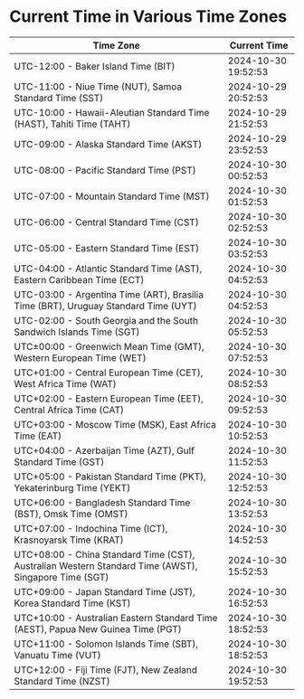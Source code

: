 # Current Time in Various Time Zones

| Time Zone | Current Time |
|-----------|--------------|
| UTC-12:00 - Baker Island Time (BIT) | 2024-10-30 19:52:53 |
| UTC-11:00 - Niue Time (NUT), Samoa Standard Time (SST) | 2024-10-29 20:52:53 |
| UTC-10:00 - Hawaii-Aleutian Standard Time (HAST), Tahiti Time (TAHT) | 2024-10-29 21:52:53 |
| UTC-09:00 - Alaska Standard Time (AKST) | 2024-10-29 23:52:53 |
| UTC-08:00 - Pacific Standard Time (PST) | 2024-10-30 00:52:53 |
| UTC-07:00 - Mountain Standard Time (MST) | 2024-10-30 01:52:53 |
| UTC-06:00 - Central Standard Time (CST) | 2024-10-30 02:52:53 |
| UTC-05:00 - Eastern Standard Time (EST) | 2024-10-30 03:52:53 |
| UTC-04:00 - Atlantic Standard Time (AST), Eastern Caribbean Time (ECT) | 2024-10-30 04:52:53 |
| UTC-03:00 - Argentina Time (ART), Brasília Time (BRT), Uruguay Standard Time (UYT) | 2024-10-30 04:52:53 |
| UTC-02:00 - South Georgia and the South Sandwich Islands Time (SGT) | 2024-10-30 05:52:53 |
| UTC±00:00 - Greenwich Mean Time (GMT), Western European Time (WET) | 2024-10-30 07:52:53 |
| UTC+01:00 - Central European Time (CET), West Africa Time (WAT) | 2024-10-30 08:52:53 |
| UTC+02:00 - Eastern European Time (EET), Central Africa Time (CAT) | 2024-10-30 09:52:53 |
| UTC+03:00 - Moscow Time (MSK), East Africa Time (EAT) | 2024-10-30 10:52:53 |
| UTC+04:00 - Azerbaijan Time (AZT), Gulf Standard Time (GST) | 2024-10-30 11:52:53 |
| UTC+05:00 - Pakistan Standard Time (PKT), Yekaterinburg Time (YEKT) | 2024-10-30 12:52:53 |
| UTC+06:00 - Bangladesh Standard Time (BST), Omsk Time (OMST) | 2024-10-30 13:52:53 |
| UTC+07:00 - Indochina Time (ICT), Krasnoyarsk Time (KRAT) | 2024-10-30 14:52:53 |
| UTC+08:00 - China Standard Time (CST), Australian Western Standard Time (AWST), Singapore Time (SGT) | 2024-10-30 15:52:53 |
| UTC+09:00 - Japan Standard Time (JST), Korea Standard Time (KST) | 2024-10-30 16:52:53 |
| UTC+10:00 - Australian Eastern Standard Time (AEST), Papua New Guinea Time (PGT) | 2024-10-30 18:52:53 |
| UTC+11:00 - Solomon Islands Time (SBT), Vanuatu Time (VUT) | 2024-10-30 18:52:53 |
| UTC+12:00 - Fiji Time (FJT), New Zealand Standard Time (NZST) | 2024-10-30 19:52:53 |
